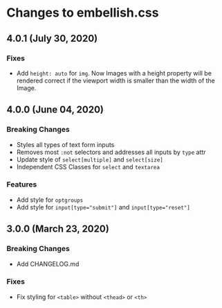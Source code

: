 # Changes to embellish.css

## 4.0.1 (July 30, 2020)

### Fixes

* Add `height: auto` for `img`. Now Images with a height property will be rendered correct if the viewport width is smaller than the width of the Image.

## 4.0.0 (June 04, 2020)

### Breaking Changes

* Styles all types of text form inputs
* Removes most `:not` selectors and addresses all inputs by `type` attr
* Update style of `select[multiple]` and `select[size]`
* Independent CSS Classes for `select` and `textarea`

### Features

* Add style for `optgroups`
* Add style for `input[type="submit"]` and `input[type="reset"]`

## 3.0.0 (March 23, 2020)

### Breaking Changes

* Add CHANGELOG.md

### Fixes

* Fix styling for `<table>` without `<thead>` or `<th>`
